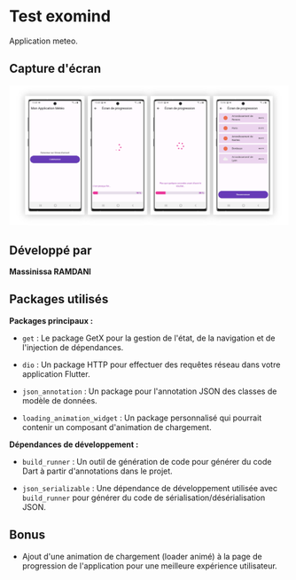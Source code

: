 # Test exomind

Application meteo.

## Capture d'écran
![Capture d'écran](https://github.com/MassiRamdani/test_exomind/blob/main/assets/Samsung%20Galaxy%20Note%2010%20Presentation.png)

## Développé par

**Massinissa RAMDANI**

## Packages utilisés

**Packages principaux :**

- `get` : Le package GetX pour la gestion de l'état, de la navigation et de l'injection de dépendances.

- `dio` : Un package HTTP pour effectuer des requêtes réseau dans votre application Flutter.

- `json_annotation` : Un package pour l'annotation JSON des classes de modèle de données.

- `loading_animation_widget` : Un package personnalisé qui pourrait contenir un composant d'animation de chargement.

**Dépendances de développement :**

- `build_runner` : Un outil de génération de code pour générer du code Dart à partir d'annotations dans le projet.

- `json_serializable` : Une dépendance de développement utilisée avec `build_runner` pour générer du code de sérialisation/désérialisation JSON.

## Bonus

- Ajout d'une animation de chargement (loader animé) à la page de progression de l'application pour une meilleure expérience utilisateur.
